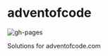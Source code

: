 # adventofcode
![gh-pages](https://github.com/AlexChernov/adventofcode/workflows/gh-pages/badge.svg?branch=master)

Solutions for adventofcode.com
